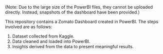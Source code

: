 (Note: Due to the large size of the PowerBI files, they cannot be uploaded directly. Instead, snapshots of the dashboard have been provided.)

This repository contains a Zomato Dashboard created in PowerBI. The steps involved are as follows:
1) Dataset collected from Kaggle.
2) Data cleaned and loaded into PowerBI.
3) Insights derived from the data to present meaningful results.
